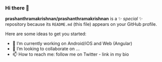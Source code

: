 ### Hi there 👋


**prashanthramakrishnan/prashanthramakrishnan** is a ✨ _special_ ✨ repository because its `README.md` (this file) appears on your GitHub profile.

Here are some ideas to get you started:

- 🔭 I’m currently working on Android/iOS and Web (Angular)
- 👯 I’m looking to collaborate on ...
- 📫 How to reach me: follow me on Twitter - link in my bio

